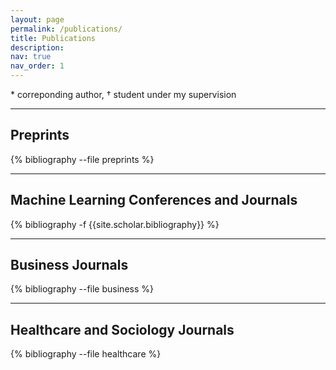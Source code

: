 ```yaml
---
layout: page
permalink: /publications/
title: Publications
description: 
nav: true
nav_order: 1
---
```


 \* correponding author,  † student under my supervision


---
## **Preprints**
<!-- _pages/publications.md -->
<div class="publications">

{% bibliography --file preprints %}

</div>

---
## **Machine Learning Conferences and Journals**
<!-- _pages/publications.md -->
<div class="publications">

{% bibliography -f {{site.scholar.bibliography}} %}

</div>



---


## **Business Journals**
<!-- _pages/publications.md -->
<div class="publications_business">

{% bibliography --file business %}

</div>

---

## **Healthcare and Sociology Journals**
<!-- _pages/publications.md -->
<div class="publications_healthcare">

{% bibliography --file healthcare %}

</div>